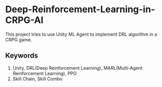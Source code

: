 # Deep-Reinforcement-Learning-in-CRPG-AI
This project tries to use Unity ML Agent to implement DRL algorithm in a CRPG game.   

## Keywords
1. Unity, DRL(Deep Reinforcement Learning), MARL(Multi-Agent Reinforcement Learning), PPO
2. Skill Chain, Skill Combo
